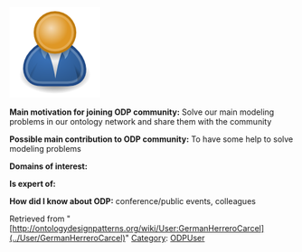 [![Image:ODPUser.png](../images/a/a6/ODPUser.png)](../Image/ODPUser.png "Image:ODPUser.png")




  





__Main motivation for joining ODP community:__ Solve our main modeling problems in our ontology network and share them with the community


__Possible main contribution to ODP community:__ To have some help to solve modeling problems


__Domains of interest:__


  



__Is expert of:__


  

__How did I know about ODP:__ conference/public events, colleagues






Retrieved from "[http://ontologydesignpatterns.org/wiki/User:GermanHerreroCarcel](../User/GermanHerreroCarcel)"
 [Category](http://ontologydesignpatterns.org/wiki/Special:Categories "Special:Categories"): [ODPUser](../Category/ODPUser "Category:ODPUser")